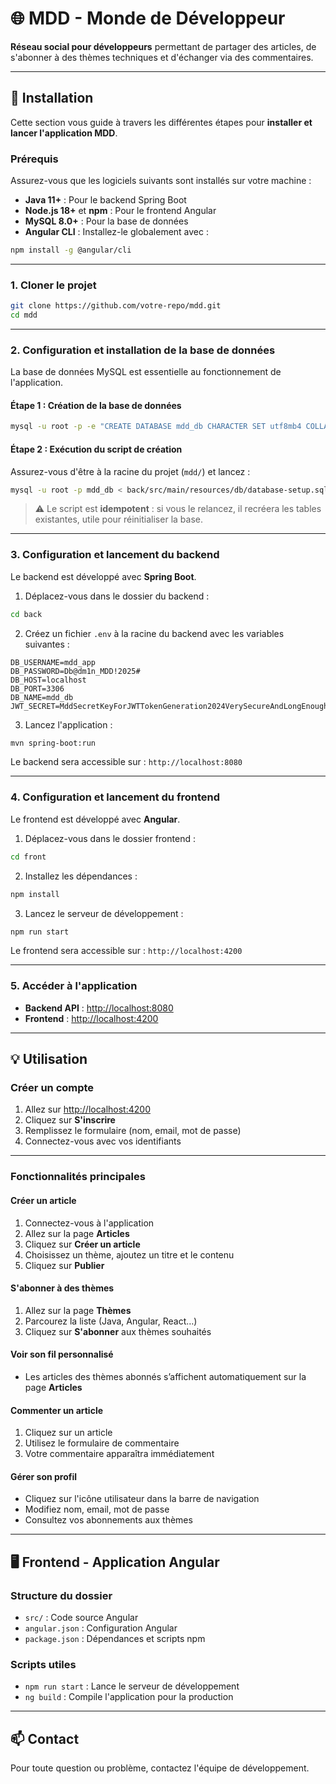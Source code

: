 # 🌐 MDD - Monde de Développeur

**Réseau social pour développeurs** permettant de partager des articles, de s'abonner à des thèmes techniques et d'échanger via des commentaires.

---

## 🚀 Installation

Cette section vous guide à travers les différentes étapes pour **installer et lancer l'application MDD**.

### Prérequis

Assurez-vous que les logiciels suivants sont installés sur votre machine :

* **Java 11+** : Pour le backend Spring Boot
* **Node.js 18+** et **npm** : Pour le frontend Angular
* **MySQL 8.0+** : Pour la base de données
* **Angular CLI** : Installez-le globalement avec :

```bash
npm install -g @angular/cli
```

---

### 1. Cloner le projet

```bash
git clone https://github.com/votre-repo/mdd.git
cd mdd
```

---

### 2. Configuration et installation de la base de données

La base de données MySQL est essentielle au fonctionnement de l'application.

#### Étape 1 : Création de la base de données

```bash
mysql -u root -p -e "CREATE DATABASE mdd_db CHARACTER SET utf8mb4 COLLATE utf8mb4_unicode_ci;"
```

#### Étape 2 : Exécution du script de création

Assurez-vous d'être à la racine du projet (`mdd/`) et lancez :

```bash
mysql -u root -p mdd_db < back/src/main/resources/db/database-setup.sql
```

> ⚠️ Le script est **idempotent** : si vous le relancez, il recréera les tables existantes, utile pour réinitialiser la base.

---

### 3. Configuration et lancement du backend

Le backend est développé avec **Spring Boot**.

1. Déplacez-vous dans le dossier du backend :

```bash
cd back
```

2. Créez un fichier `.env` à la racine du backend avec les variables suivantes :

```env
DB_USERNAME=mdd_app
DB_PASSWORD=Db@dm1n_MDD!2025#
DB_HOST=localhost
DB_PORT=3306
DB_NAME=mdd_db
JWT_SECRET=MddSecretKeyForJWTTokenGeneration2024VerySecureAndLongEnoughForHS256AlgorithmProduction
```

3. Lancez l'application :

```bash
mvn spring-boot:run
```

Le backend sera accessible sur : `http://localhost:8080`

---

### 4. Configuration et lancement du frontend

Le frontend est développé avec **Angular**.

1. Déplacez-vous dans le dossier frontend :

```bash
cd front
```

2. Installez les dépendances :

```bash
npm install
```

3. Lancez le serveur de développement :

```bash
npm run start
```

Le frontend sera accessible sur : `http://localhost:4200`

---

### 5. Accéder à l'application

* **Backend API** : [http://localhost:8080](http://localhost:8080)
* **Frontend** : [http://localhost:4200](http://localhost:4200)

---

## 💡 Utilisation

### Créer un compte

1. Allez sur [http://localhost:4200](http://localhost:4200)
2. Cliquez sur **S'inscrire**
3. Remplissez le formulaire (nom, email, mot de passe)
4. Connectez-vous avec vos identifiants

---

### Fonctionnalités principales

#### Créer un article

1. Connectez-vous à l'application
2. Allez sur la page **Articles**
3. Cliquez sur **Créer un article**
4. Choisissez un thème, ajoutez un titre et le contenu
5. Cliquez sur **Publier**

#### S'abonner à des thèmes

1. Allez sur la page **Thèmes**
2. Parcourez la liste (Java, Angular, React…)
3. Cliquez sur **S'abonner** aux thèmes souhaités

#### Voir son fil personnalisé

* Les articles des thèmes abonnés s’affichent automatiquement sur la page **Articles**

#### Commenter un article

1. Cliquez sur un article
2. Utilisez le formulaire de commentaire
3. Votre commentaire apparaîtra immédiatement

#### Gérer son profil

* Cliquez sur l'icône utilisateur dans la barre de navigation
* Modifiez nom, email, mot de passe
* Consultez vos abonnements aux thèmes

---

## 🖥 Frontend - Application Angular

### Structure du dossier

* `src/` : Code source Angular
* `angular.json` : Configuration Angular
* `package.json` : Dépendances et scripts npm

### Scripts utiles

* `npm run start` : Lance le serveur de développement
* `ng build` : Compile l'application pour la production

---

## 📫 Contact

Pour toute question ou problème, contactez l'équipe de développement.
